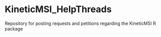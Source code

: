 # KineticMSI_HelpThreads
Repository for posting requests and petitions regarding the KineticMSI R package
